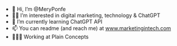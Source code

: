 - 👋 Hi, I’m @MeryPonfe
- 🕵️‍♀️ I’m interested in digital marketing, technology & ChatGPT
- 🌱 I’m currently learning ChatGPT API
- 📫 You can readme (and reach me) at www.marketingintech.com
- 👩🏻‍💻 Working at Plain Concepts 

<!---
MeryPonfe/ChatGPT will be a ✨ special ✨ repository because its my first repository
--->
